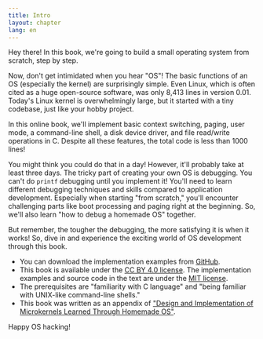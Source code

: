 ```yaml
---
title: Intro
layout: chapter
lang: en
---
```


Hey there! In this book, we're going to build a small operating system from scratch, step by step.

Now, don't get intimidated when you hear "OS"! The basic functions of an OS (especially the kernel) are surprisingly simple. Even Linux, which is often cited as a huge open-source software, was only 8,413 lines in version 0.01. Today's Linux kernel is overwhelmingly large, but it started with a tiny codebase, just like your hobby project.

In this online book, we'll implement basic context switching, paging, user mode, a command-line shell, a disk device driver, and file read/write operations in C. Despite all these features, the total code is less than 1000 lines!

You might think you could do that in a day! However, it'll probably take at least three days. The tricky part of creating your own OS is debugging. You can't do `printf` debugging until you implement it! You'll need to learn different debugging techniques and skills compared to application development. Especially when starting "from scratch," you'll encounter challenging parts like boot processing and paging right at the beginning. So, we'll also learn "how to debug a homemade OS" together.

But remember, the tougher the debugging, the more satisfying it is when it works! So, dive in and experience the exciting world of OS development through this book.

- You can download the implementation examples from [GitHub](https://github.com/nuta/operating-system-in-1000-lines).
- This book is available under the [CC BY 4.0 license](https://creativecommons.jp/faq). The implementation examples and source code in the text are under the [MIT license](https://opensource.org/licenses/MIT).
- The prerequisites are "familiarity with C language" and "being familiar with UNIX-like command-line shells."
- This book was written as an appendix of ["Design and Implementation of Microkernels Learned Through Homemade OS"](https://www.shuwasystem.co.jp/book/9784798068718.html).

Happy OS hacking!
